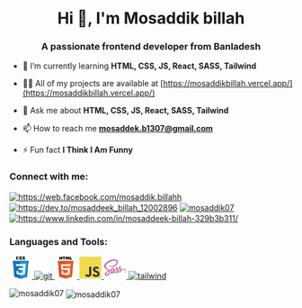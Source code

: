 <h1 align="center">Hi 👋, I'm Mosaddik billah</h1>
<h3 align="center">A passionate frontend developer from Banladesh</h3>


- 🌱 I’m currently learning **HTML, CSS, JS, React, SASS, Tailwind**

- 👨‍💻 All of my projects are available at [https://mosaddikbillah.vercel.app/](https://mosaddikbillah.vercel.app/)

- 💬 Ask me about **HTML, CSS, JS, React, SASS, Tailwind**

- 📫 How to reach me **mosaddek.b1307@gmail.com**

- ⚡ Fun fact **I Think I Am Funny**

<h3 align="left">Connect with me:</h3>
<p align="left">
  <a href="https://fb.com/https://web.facebook.com/mosaddik.billahh" target="blank"><img align="center" src="https://raw.githubusercontent.com/rahuldkjain/github-profile-readme-generator/master/src/images/icons/Social/facebook.svg" alt="https://web.facebook.com/mosaddik.billahh" height="30" width="40" /></a>
<a href="https://dev.to/https://dev.to/mosaddeek_billah_12002896" target="blank"><img align="center" src="https://raw.githubusercontent.com/rahuldkjain/github-profile-readme-generator/master/src/images/icons/Social/devto.svg" alt="https://dev.to/mosaddeek_billah_12002896" height="30" width="40" /></a>
<a href="https://twitter.com/mosaddik07" target="blank"><img align="center" src="https://raw.githubusercontent.com/rahuldkjain/github-profile-readme-generator/master/src/images/icons/Social/twitter.svg" alt="mosaddik07" height="30" width="40" /></a>
<a href="https://linkedin.com/in/https://www.linkedin.com/in/mosaddeek-billah-329b3b311/" target="blank"><img align="center" src="https://raw.githubusercontent.com/rahuldkjain/github-profile-readme-generator/master/src/images/icons/Social/linked-in-alt.svg" alt="https://www.linkedin.com/in/mosaddeek-billah-329b3b311/" height="30" width="40" /></a>

</p>

<h3 align="left">Languages and Tools:</h3>
<p align="left"> <a href="https://www.w3schools.com/css/" target="_blank" rel="noreferrer"> <img src="https://raw.githubusercontent.com/devicons/devicon/master/icons/css3/css3-original-wordmark.svg" alt="css3" width="40" height="40"/> </a> <a href="https://git-scm.com/" target="_blank" rel="noreferrer"> <img src="https://www.vectorlogo.zone/logos/git-scm/git-scm-icon.svg" alt="git" width="40" height="40"/> </a> <a href="https://www.w3.org/html/" target="_blank" rel="noreferrer"> <img src="https://raw.githubusercontent.com/devicons/devicon/master/icons/html5/html5-original-wordmark.svg" alt="html5" width="40" height="40"/> </a> <a href="https://developer.mozilla.org/en-US/docs/Web/JavaScript" target="_blank" rel="noreferrer"> <img src="https://raw.githubusercontent.com/devicons/devicon/master/icons/javascript/javascript-original.svg" alt="javascript" width="40" height="40"/> </a> <a href="https://sass-lang.com" target="_blank" rel="noreferrer"> <img src="https://raw.githubusercontent.com/devicons/devicon/master/icons/sass/sass-original.svg" alt="sass" width="40" height="40"/> </a> <a href="https://tailwindcss.com/" target="_blank" rel="noreferrer"> <img src="https://www.vectorlogo.zone/logos/tailwindcss/tailwindcss-icon.svg" alt="tailwind" width="40" height="40"/> </a> </p>

<p><img align="left" src="https://github-readme-stats.vercel.app/api/top-langs?username=mosaddik07&show_icons=true&locale=en&layout=compact" alt="mosaddik07" /></p>

<p>&nbsp;<img align="center" src="https://github-readme-stats.vercel.app/api?username=mosaddik07&show_icons=true&locale=en" alt="mosaddik07" /></p>
